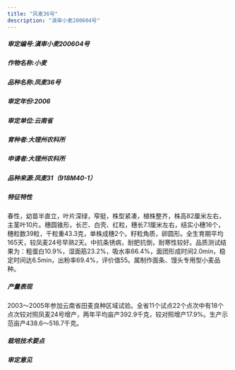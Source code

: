```yaml
---
title: "凤麦36号"
description: "滇审小麦200604号"
---
```

##### 审定编号:滇审小麦200604号

##### 作物名称:小麦

##### 品种名称:凤麦36号

##### 审定年份:2006

##### 审定单位:云南省

##### 育种者:大理州农科所

##### 申请者:大理州农科所

##### 品种来源:凤麦31（918M40-1）

##### 特征特性
春性，幼苗半直立，叶片深绿，窄挺，株型紧凑，植株整齐，株高82厘米左右，主茎叶10片。穗圆锥形，长芒、白壳、红粒，穗长7.1厘米左右，结实小穗16个，穗粒数39粒，千粒重43.3克，单株成穗2个。籽粒角质，卵圆形。全生育期平均165天，较凤麦24号早熟2天。中抗条锈病，耐肥抗倒，耐寒性较好。品质测试结果为：粗蛋白10.9%，湿面筋23.2%，吸水率66.4%，面团形成时间2.0min，稳定时间达6.5min，出粉率69.4%，评价值55。属制作面条、馒头专用型小麦品种。

##### 产量表现
2003～2005年参加云南省田麦良种区域试验。全省11个试点22个点次中有18个点次较对照凤麦24号增产，两年平均亩产392.9千克，较对照增产17.9%。生产示范亩产438.6～516.7千克。

##### 栽培技术要点


##### 审定意见

